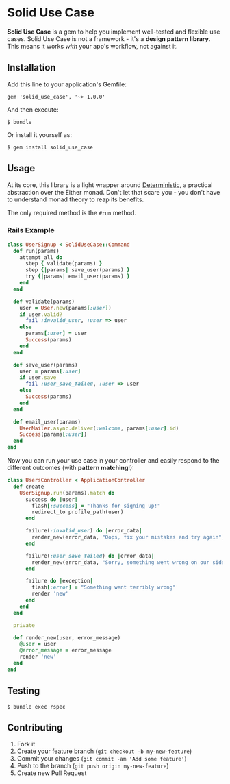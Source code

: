 # Solid Use Case

**Solid Use Case** is a gem to help you implement well-tested and flexible use cases. Solid Use Case is not a framework - it's a **design pattern library**. This means it works *with* your app's workflow, not against it.

## Installation

Add this line to your application's Gemfile:

    gem 'solid_use_case', '~> 1.0.0'

And then execute:

    $ bundle

Or install it yourself as:

    $ gem install solid_use_case

## Usage

At its core, this library is a light wrapper around [Deterministic](https://github.com/pzol/deterministic), a practical abstraction over the Either monad. Don't let that scare you - you don't have to understand monad theory to reap its benefits.

The only required method is the `#run` method.

### Rails Example

```ruby
class UserSignup < SolidUseCase::Command
  def run(params)
    attempt_all do
      step { validate(params) }
      step {|params| save_user(params) }
      try {|params| email_user(params) }
    end
  end

  def validate(params)
    user = User.new(params[:user])
    if user.valid?
      fail :invalid_user, :user => user
    else
      params[:user] = user
      Success(params)
    end
  end

  def save_user(params)
    user = params[:user]
    if user.save
      fail :user_save_failed, :user => user
    else
      Success(params)
    end
  end

  def email_user(params)
    UserMailer.async.deliver(:welcome, params[:user].id)
    Success(params[:user])
  end
end
```

Now you can run your use case in your controller and easily respond to the different outcomes (with **pattern matching**!):

```ruby
class UsersController < ApplicationController
  def create
    UserSignup.run(params).match do
      success do |user|
        flash[:success] = "Thanks for signing up!"
        redirect_to profile_path(user)
      end

      failure(:invalid_user) do |error_data|
        render_new(error_data, "Oops, fix your mistakes and try again")
      end

      failure(:user_save_failed) do |error_data|
        render_new(error_data, "Sorry, something went wrong on our side.")
      end

      failure do |exception|
        flash[:error] = "Something went terribly wrong"
        render 'new'
      end
    end
  end

  private

  def render_new(user, error_message)
    @user = user
    @error_message = error_message
    render 'new'
  end
end
```

## Testing

    $ bundle exec rspec

## Contributing

1. Fork it
2. Create your feature branch (`git checkout -b my-new-feature`)
3. Commit your changes (`git commit -am 'Add some feature'`)
4. Push to the branch (`git push origin my-new-feature`)
5. Create new Pull Request
